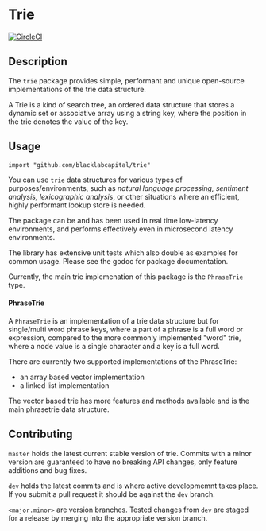 # Trie

[![CircleCI](https://circleci.com/gh/blacklabcapital/trie.svg?style=svg)](https://circleci.com/gh/blacklabcapital/trie)

## Description

The `trie` package provides simple, performant and unique open-source implementations of the trie data structure.

 A Trie is a kind of search tree, an ordered data structure that stores a dynamic set or associative array
using a string key, where the position in the trie denotes the value of the key.


## Usage

`import "github.com/blacklabcapital/trie"`

You can use `trie` data structures for various types of purposes/environments, such as *natural language processing, sentiment analysis, lexicographic analysis*, or other situations where an efficient, highly performant lookup store is needed.

The package can be and has been used in real time low-latency environments, and performs effectively even in microsecond latency environments.

The library has extensive unit tests which also double as examples for common usage. Please see the godoc for package documentation.



Currently, the main trie implemenation of this package is the `PhraseTrie` type.

#### PhraseTrie

A `PhraseTrie` is an implementation of a trie data structure but for single/multi word phrase keys, where a part of a phrase is a full word or expression, compared to the more commonly implemented "word" trie, where a node value is a single character and a key is a full word.

There are currently two supported implementations of the PhraseTrie:

- an array based vector implementation
- a linked list implementation

The vector based trie has more features and methods available and is the main phrasetrie data structure.



## Contributing

`master` holds the latest current stable version of trie. Commits with a minor version are guaranteed to have no breaking API changes, only feature additions and bug fixes.

`dev` holds the latest commits and is where active developmemnt takes place. If you submit a pull request it should be against the `dev` branch.

`<major.minor>` are version branches. Tested changes from `dev` are staged for a release by merging into the appropriate version branch.
